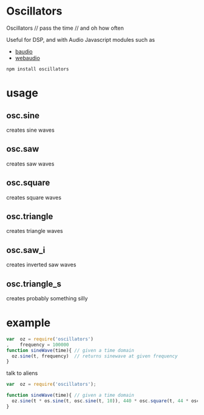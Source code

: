 # Oscillators

Oscillators // pass the time // and oh how often

Useful for DSP, and with Audio Javascript modules such as
* [baudio](https://github.com/substack/baudio)
* [webaudio](https://github.com/NHQ/webaudio)

```
npm install oscillators
```

# usage

## osc.sine
creates sine waves
## osc.saw
creates saw waves
## osc.square
creates square waves
## osc.triangle
creates triangle waves
## osc.saw_i
creates inverted saw waves
## osc.triangle_s
creates probably something silly

# example

```js
var  oz = require('oscillators')
,    frequency = 100000
function sineWave(time){ // given a time domain
  oz.sine(t, frequency)  // returns sinewave at given frequency 
}

```
talk to aliens

```js
var  oz = require('oscillators');

function sineWave(time){ // given a time domain
  oz.sine(t * os.sine(t, osc.sine(t, 10)), 440 * osc.square(t, 44 * osc.saw(t, 4)))  // no idea
}

```



